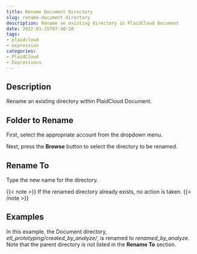 ```yaml
---
title: Rename Document Directory
slug: rename-document-directory
description: Rename an existing directory in PlaidCloud Document
date: 2022-01-25T07:40:18
tags:
- plaidcloud
- expression
categories:
- PlaidCloud
- Expressions
---
```



## Description


Rename an existing directory within PlaidCloud Document.



## Folder to Rename


First, select the appropriate account from the dropdown menu.



Next, press the **Browse** button to select the directory to be renamed.



## Rename To


Type the new name for the directory.


{{< note >}}
If the renamed directory already exists, no action is taken.
{{< /note >}}






## Examples


In this example, the Document directory, *etl\_prototyping/created\_by\_analyze/*, is renamed to *renamed\_by\_analyze*. Note that the parent directory is not listed in the **Rename To** section.

